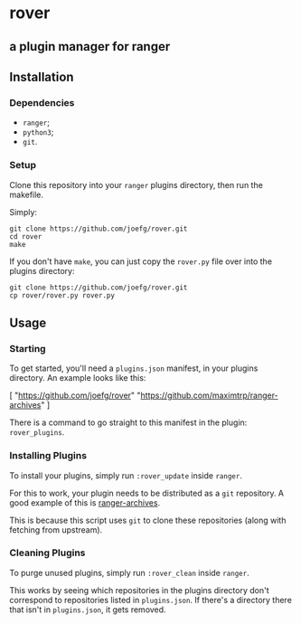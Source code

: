 # rover
## a plugin manager for ranger

## Installation
### Dependencies
* `ranger`;
* `python3`;
* `git`.

### Setup
Clone this repository into your `ranger` plugins directory, then run the makefile.

Simply:

```
git clone https://github.com/joefg/rover.git
cd rover
make
```

If you don't have `make`, you can just copy the `rover.py` file over into the plugins directory:

```
git clone https://github.com/joefg/rover.git
cp rover/rover.py rover.py
```

## Usage
### Starting
To get started, you'll need a `plugins.json` manifest, in your plugins directory. An example looks like this:

[
    "https://github.com/joefg/rover"
	"https://github.com/maximtrp/ranger-archives"
]

There is a command to go straight to this manifest in the plugin: `rover_plugins`.

### Installing Plugins
To install your plugins, simply run `:rover_update` inside `ranger`.

For this to work, your plugin needs to be distributed as a `git` repository. A good example of this is [ranger-archives](https://github.com/maximtrp/ranger-archives).

This is because this script uses `git` to clone these repositories (along with fetching from upstream).

### Cleaning Plugins
To purge unused plugins, simply run `:rover_clean` inside `ranger`.

This works by seeing which repositories in the plugins directory don't correspond to repositories listed in `plugins.json`. If there's a directory there that isn't in `plugins.json`, it gets removed.
